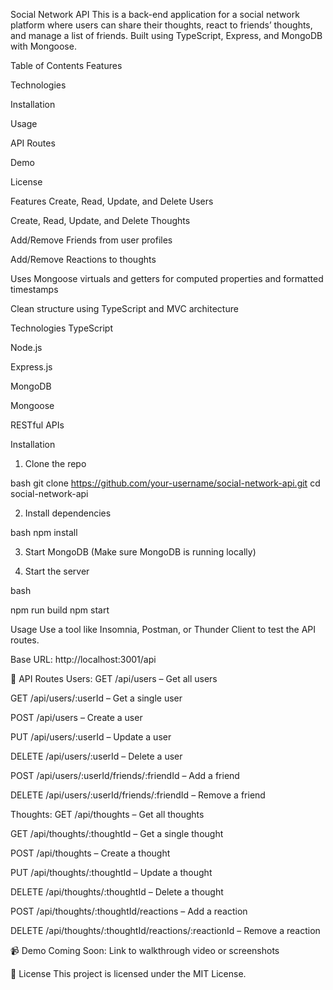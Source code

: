  Social Network API
This is a back-end application for a social network platform where users can share their thoughts, react to friends’ thoughts, and manage a list of friends. Built using TypeScript, Express, and MongoDB with Mongoose.

Table of Contents
Features

Technologies

Installation

Usage

API Routes

Demo

License

 Features
Create, Read, Update, and Delete Users

Create, Read, Update, and Delete Thoughts

Add/Remove Friends from user profiles

Add/Remove Reactions to thoughts

Uses Mongoose virtuals and getters for computed properties and formatted timestamps

Clean structure using TypeScript and MVC architecture

 Technologies
TypeScript

Node.js

Express.js

MongoDB

Mongoose

RESTful APIs

 Installation
1. Clone the repo

bash
git clone https://github.com/your-username/social-network-api.git
cd social-network-api

2. Install dependencies

bash
npm install

3. Start MongoDB (Make sure MongoDB is running locally)

4. Start the server

bash

npm run build
npm start


 Usage
Use a tool like Insomnia, Postman, or Thunder Client to test the API routes.

Base URL: http://localhost:3001/api

📘 API Routes
Users:
GET /api/users – Get all users

GET /api/users/:userId – Get a single user

POST /api/users – Create a user

PUT /api/users/:userId – Update a user

DELETE /api/users/:userId – Delete a user

POST /api/users/:userId/friends/:friendId – Add a friend

DELETE /api/users/:userId/friends/:friendId – Remove a friend

Thoughts:
GET /api/thoughts – Get all thoughts

GET /api/thoughts/:thoughtId – Get a single thought

POST /api/thoughts – Create a thought

PUT /api/thoughts/:thoughtId – Update a thought

DELETE /api/thoughts/:thoughtId – Delete a thought

POST /api/thoughts/:thoughtId/reactions – Add a reaction

DELETE /api/thoughts/:thoughtId/reactions/:reactionId – Remove a reaction

📹 Demo
Coming Soon: Link to walkthrough video or screenshots

📄 License
This project is licensed under the MIT License.